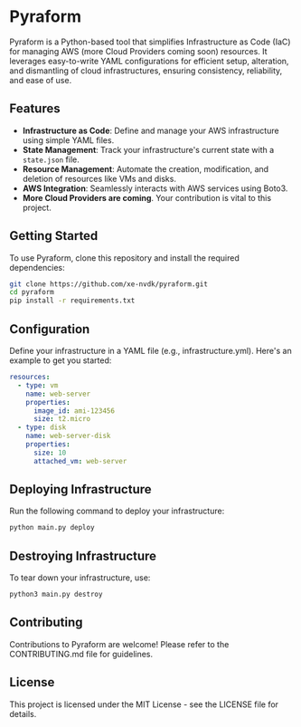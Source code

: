 # Pyraform

Pyraform is a Python-based tool that simplifies Infrastructure as Code (IaC) for managing AWS (more Cloud Providers coming soon) resources. It leverages easy-to-write YAML configurations for efficient setup, alteration, and dismantling of cloud infrastructures, ensuring consistency, reliability, and ease of use.

## Features

- **Infrastructure as Code**: Define and manage your AWS infrastructure using simple YAML files.
- **State Management**: Track your infrastructure's current state with a `state.json` file.
- **Resource Management**: Automate the creation, modification, and deletion of resources like VMs and disks.
- **AWS Integration**: Seamlessly interacts with AWS services using Boto3.
- **More Cloud Providers are coming**. Your contribution is vital to this project.

## Getting Started

To use Pyraform, clone this repository and install the required dependencies:

```bash
git clone https://github.com/xe-nvdk/pyraform.git
cd pyraform
pip install -r requirements.txt
```

## Configuration
Define your infrastructure in a YAML file (e.g., infrastructure.yml). Here's an example to get you started:

```yaml
resources:
  - type: vm
    name: web-server
    properties:
      image_id: ami-123456
      size: t2.micro
  - type: disk
    name: web-server-disk
    properties:
      size: 10
      attached_vm: web-server
```

## Deploying Infrastructure
Run the following command to deploy your infrastructure:

```bash
python main.py deploy
```

## Destroying Infrastructure
To tear down your infrastructure, use:

```bash
python3 main.py destroy
```

## Contributing
Contributions to Pyraform are welcome! Please refer to the CONTRIBUTING.md file for guidelines.

## License
This project is licensed under the MIT License - see the LICENSE file for details.

